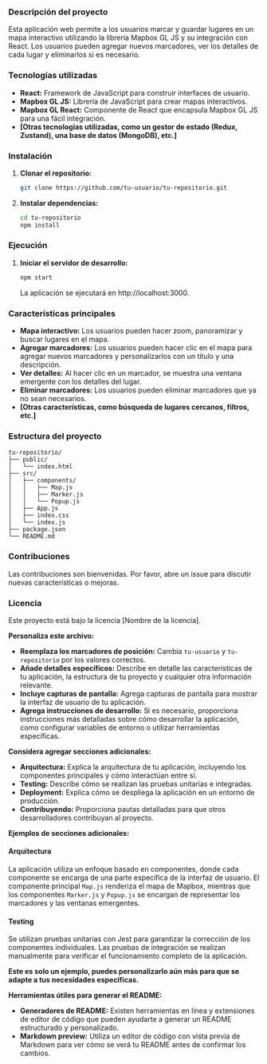 ### Descripción del proyecto
Esta aplicación web permite a los usuarios marcar y guardar lugares en un mapa interactivo utilizando la librería Mapbox GL JS y su integración con React. Los usuarios pueden agregar nuevos marcadores, ver los detalles de cada lugar y eliminarlos si es necesario.

### Tecnologías utilizadas
* **React:** Framework de JavaScript para construir interfaces de usuario.
* **Mapbox GL JS:** Librería de JavaScript para crear mapas interactivos.
* **Mapbox GL React:** Componente de React que encapsula Mapbox GL JS para una fácil integración.
* **[Otras tecnologías utilizadas, como un gestor de estado (Redux, Zustand), una base de datos (MongoDB), etc.]**

### Instalación
1. **Clonar el repositorio:**
   ```bash
   git clone https://github.com/tu-usuario/tu-repositorio.git
   ```
2. **Instalar dependencias:**
   ```bash
   cd tu-repositorio
   npm install
   ```

### Ejecución
1. **Iniciar el servidor de desarrollo:**
   ```bash
   npm start
   ```
   La aplicación se ejecutará en http://localhost:3000.

### Características principales
* **Mapa interactivo:** Los usuarios pueden hacer zoom, panoramizar y buscar lugares en el mapa.
* **Agregar marcadores:** Los usuarios pueden hacer clic en el mapa para agregar nuevos marcadores y personalizarlos con un título y una descripción.
* **Ver detalles:** Al hacer clic en un marcador, se muestra una ventana emergente con los detalles del lugar.
* **Eliminar marcadores:** Los usuarios pueden eliminar marcadores que ya no sean necesarios.
* **[Otras características, como búsqueda de lugares cercanos, filtros, etc.]**

### Estructura del proyecto
```
tu-repositorio/
├── public/
│   └── index.html
├── src/
│   ├── components/
│   │   ├── Map.js
│   │   ├── Marker.js
│   │   └── Popup.js
│   ├── App.js
│   ├── index.css
│   └── index.js
├── package.json
└── README.md
```

### Contribuciones
Las contribuciones son bienvenidas. Por favor, abre un issue para discutir nuevas características o mejoras.

### Licencia
Este proyecto está bajo la licencia [Nombre de la licencia].

**Personaliza este archivo:**
* **Reemplaza los marcadores de posición:** Cambia `tu-usuario` y `tu-repositorio` por los valores correctos.
* **Añade detalles específicos:** Describe en detalle las características de tu aplicación, la estructura de tu proyecto y cualquier otra información relevante.
* **Incluye capturas de pantalla:** Agrega capturas de pantalla para mostrar la interfaz de usuario de tu aplicación.
* **Agrega instrucciones de desarrollo:** Si es necesario, proporciona instrucciones más detalladas sobre cómo desarrollar la aplicación, como configurar variables de entorno o utilizar herramientas específicas.

**Considera agregar secciones adicionales:**
* **Arquitectura:** Explica la arquitectura de tu aplicación, incluyendo los componentes principales y cómo interactúan entre sí.
* **Testing:** Describe cómo se realizan las pruebas unitarias e integradas.
* **Deployment:** Explica cómo se despliega la aplicación en un entorno de producción.
* **Contribuyendo:** Proporciona pautas detalladas para que otros desarrolladores contribuyan al proyecto.

**Ejemplos de secciones adicionales:**

#### Arquitectura
La aplicación utiliza un enfoque basado en componentes, donde cada componente se encarga de una parte específica de la interfaz de usuario. El componente principal `Map.js` renderiza el mapa de Mapbox, mientras que los componentes `Marker.js` y `Popup.js` se encargan de representar los marcadores y las ventanas emergentes.

#### Testing
Se utilizan pruebas unitarias con Jest para garantizar la corrección de los componentes individuales. Las pruebas de integración se realizan manualmente para verificar el funcionamiento completo de la aplicación.

**Este es solo un ejemplo, puedes personalizarlo aún más para que se adapte a tus necesidades específicas.**

**Herramientas útiles para generar el README:**
* **Generadores de README:** Existen herramientas en línea y extensiones de editor de código que pueden ayudarte a generar un README estructurado y personalizado.
* **Markdown preview:** Utiliza un editor de código con vista previa de Markdown para ver cómo se verá tu README antes de confirmar los cambios.

